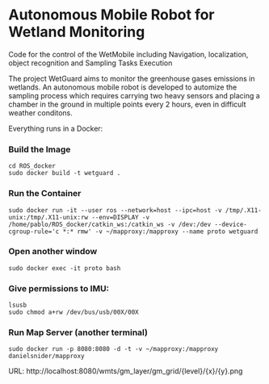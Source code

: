 # Autonomous Mobile Robot for Wetland Monitoring
 Code for the control of the WetMobile including Navigation, localization, object recognition and Sampling Tasks Execution

The project WetGuard aims to monitor the greenhouse gases emissions in wetlands. An autonomous mobile robot is developed to automize the sampling process which requires carrying two heavy sensors and placing a chamber in the ground in multiple points every 2 hours, even in difficult weather conditons.  

Everything runs in a Docker:

### Build the Image
    cd ROS_docker
    sudo docker build -t wetguard .

### Run the Container
    sudo docker run -it --user ros --network=host --ipc=host -v /tmp/.X11-unix:/tmp/.X11-unix:rw --env=DISPLAY -v /home/pablo/ROS_docker/catkin_ws:/catkin_ws -v /dev:/dev --device-cgroup-rule='c *:* rmw' -v ~/mapproxy:/mapproxy --name proto wetguard

### Open another window
    sudo docker exec -it proto bash

### Give permissions to IMU: 
    lsusb
    sudo chmod a+rw /dev/bus/usb/00X/00X
    
### Run Map Server (another terminal)
    sudo docker run -p 8080:8080 -d -t -v ~/mapproxy:/mapproxy danielsnider/mapproxy
URL: http://localhost:8080/wmts/gm_layer/gm_grid/{level}/{x}/{y}.png
